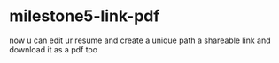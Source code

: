 # milestone5-link-pdf
now u can edit ur resume and create a unique path a shareable link and download it as a pdf too
